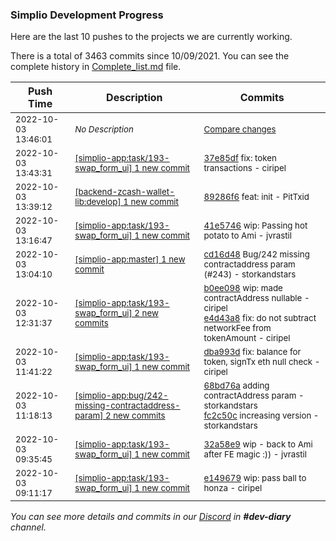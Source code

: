 
### Simplio Development Progress

Here are the last 10 pushes to the projects we are currently working.

There is a total of 3463 commits since 10/09/2021. You can see the complete history in
 [Complete_list.md](Complete_list.md) file.

| Push Time | Description | Commits |
| --- | --- | --- |
| <sub>2022-10-03 13:46:01</sub> | <sub>_No Description_</sub> | <sub>[Compare changes](https://github.com/SimplioOfficial/simplio-app/compare/37e85df881f2...0a3a70451973)</sub> |
| <sub>2022-10-03 13:43:31</sub> | <sub>[[simplio-app:task/193\-swap\_form\_ui] 1 new commit](https://github.com/SimplioOfficial/simplio-app/commit/37e85df881f2d56f8b986c5fb9cbf200add2bba1)</sub> | <sub>[37e85df](https://github.com/SimplioOfficial/simplio-app/commit/37e85df881f2d56f8b986c5fb9cbf200add2bba1) fix: token transactions - ciripel</sub> |
| <sub>2022-10-03 13:39:12</sub> | <sub>[[backend-zcash-wallet-lib:develop] 1 new commit](https://github.com/SimplioOfficial/backend-zcash-wallet-lib/commit/89286f6a346bc2d9b76e3ef90f12d7122b19c9d2)</sub> | <sub>[89286f6](https://github.com/SimplioOfficial/backend-zcash-wallet-lib/commit/89286f6a346bc2d9b76e3ef90f12d7122b19c9d2) feat: init - PitTxid</sub> |
| <sub>2022-10-03 13:16:47</sub> | <sub>[[simplio-app:task/193\-swap\_form\_ui] 1 new commit](https://github.com/SimplioOfficial/simplio-app/commit/41e57463f12c1878e1273d89b00c95a931aef338)</sub> | <sub>[41e5746](https://github.com/SimplioOfficial/simplio-app/commit/41e57463f12c1878e1273d89b00c95a931aef338) wip: Passing hot potato to Ami - jvrastil</sub> |
| <sub>2022-10-03 13:04:10</sub> | <sub>[[simplio-app:master] 1 new commit](https://github.com/SimplioOfficial/simplio-app/commit/cd16d48b07cdb0fbb810483a1573b4903a241b2d)</sub> | <sub>[cd16d48](https://github.com/SimplioOfficial/simplio-app/commit/cd16d48b07cdb0fbb810483a1573b4903a241b2d) Bug/242 missing contractaddress param (#243) - storkandstars</sub> |
| <sub>2022-10-03 12:31:37</sub> | <sub>[[simplio-app:task/193\-swap\_form\_ui] 2 new commits](https://github.com/SimplioOfficial/simplio-app/compare/dba993debb83...e4d43a8d7968)</sub> | <sub>[b0ee098](https://github.com/SimplioOfficial/simplio-app/commit/b0ee098b38a3cabbca312f2fb194e64f9c346422) wip: made contractAddress nullable - ciripel<br>[e4d43a8](https://github.com/SimplioOfficial/simplio-app/commit/e4d43a8d796833098453e2b84d8eba5068f030b6) fix: do not subtract networkFee from tokenAmount - ciripel</sub> |
| <sub>2022-10-03 11:41:22</sub> | <sub>[[simplio-app:task/193\-swap\_form\_ui] 1 new commit](https://github.com/SimplioOfficial/simplio-app/commit/dba993debb838181bf01791490843da467c4f860)</sub> | <sub>[dba993d](https://github.com/SimplioOfficial/simplio-app/commit/dba993debb838181bf01791490843da467c4f860) fix: balance for token, signTx eth null check - ciripel</sub> |
| <sub>2022-10-03 11:18:13</sub> | <sub>[[simplio-app:bug/242\-missing\-contractaddress\-param] 2 new commits](https://github.com/SimplioOfficial/simplio-app/compare/cbeb7d75cadc...fc2c50c6a7af)</sub> | <sub>[68bd76a](https://github.com/SimplioOfficial/simplio-app/commit/68bd76ae8ab83e97d357ad1a7ae48ec23d9f95be) adding contractAddress param - storkandstars<br>[fc2c50c](https://github.com/SimplioOfficial/simplio-app/commit/fc2c50c6a7af0b7305946f9e2d6504de15fe854a) increasing version - storkandstars</sub> |
| <sub>2022-10-03 09:35:45</sub> | <sub>[[simplio-app:task/193\-swap\_form\_ui] 1 new commit](https://github.com/SimplioOfficial/simplio-app/commit/32a58e91b8e1178f00ccec2cca33e262ef5229e2)</sub> | <sub>[32a58e9](https://github.com/SimplioOfficial/simplio-app/commit/32a58e91b8e1178f00ccec2cca33e262ef5229e2) wip - back to Ami after FE magic :)) - jvrastil</sub> |
| <sub>2022-10-03 09:11:17</sub> | <sub>[[simplio-app:task/193\-swap\_form\_ui] 1 new commit](https://github.com/SimplioOfficial/simplio-app/commit/e149679a72e34db8423e8707735c0940e70194f9)</sub> | <sub>[e149679](https://github.com/SimplioOfficial/simplio-app/commit/e149679a72e34db8423e8707735c0940e70194f9) wip: pass ball to honza - ciripel</sub> |

_You can see more details and commits in our [Discord](https://discord.gg/aKhjuwZmdP) in **#dev-diary** channel._
